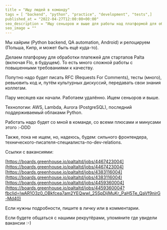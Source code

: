```yaml
---
title = "Ищу людей в команду"
tags = [ "backend", "python", "practice", "development", "tests",]
published_at = "2022-04-27T12:00:00+00:00"
seo_description = "Ищу сеньоров и выше для работы над платформой для обработки платежей для стартапов Palta (включая Flo, в будущем)."
seo_image = ""
---
```


Мы хайрим (Python backend, QA automation, Android) и релоцируем (Польша, Кипр, и может быть ещё куда-то).

Делаем платформу для обработки платежей для стартапов Palta (включая Flo, в будущем). То есть много сложной работы с повышенными требованиями к качеству.

Попутно надо будет писать RFC (Requests For Comments), тесты (много), ревьювить код и, путём культурных дискуссий, передавать свои знания коллегам.

Пару месяцев как начали. Работаем удалённо. Ищем сеньоров и выше.

Технологии: AWS, Lambda, Aurora (PostgreSQL), последний поддерживаемый облаками Python.

Работать надо будет со мной в команде, со всеми плюсами и минусами этого :-DDD

Также, пока не ищем, но, надеюсь, будем: сильного фронтендера, технического-писателя-специалиста-по-dev-relations.

Ссылки с вакансиями:

[https://boards.greenhouse.io/paltaltd/jobs/4467423004](https://boards.greenhouse.io/paltaltd/jobs/4467423004)
[https://boards.greenhouse.io/paltaltd/jobs/4383116004](https://boards.greenhouse.io/paltaltd/jobs/4383116004)
[https://boards.greenhouse.io/paltaltd/jobs/4459360004](https://boards.greenhouse.io/paltaltd/jobs/4459360004?fbclid=IwAR1O3z0_OBkfcea7am2YEQwwl_25SpDijMuKr_PaH5Te_QaVf9nirG-Md40)

Если нужны подробности, пишите в личку или в комментарии.

Если будете общаться с нашими рекрутёрами, упомяните где увидели вакансии :-)
